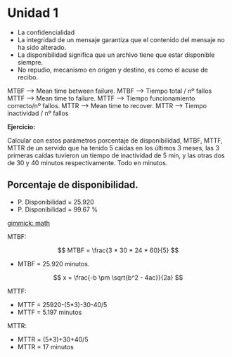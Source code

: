 Unidad 1
==========

 * La confidencialidad
 * La integridad de un mensaje garantiza que el contenido del mensaje no ha sido alterado.
 * La disponibilidad significa que un archivo tiene que estar disponible siempre.
 * No repudio, mecanismo en origen y destino, es como el acuse de recibo.



 MTBF --> Mean time between failure.
 MTBF --> Tiempo total / nº fallos
 MTTF --> Mean time to failure.
 MTTF --> Tiempo funcionamiento correcto/nº fallos.
 MTTR --> Mean time to recover.
 MTTR --> Tiempo inactividad / nº fallos

 **Ejercicio:**

 Calcular con estos parámetros porcentaje de disponibilidad, MTBF, MTTF, MTTR de un servido que ha tenido 5 caídas en los
 últimos 3 meses, las 3 primeras caídas tuvieron un tiempo de inactividad de 5 min, y las otras dos de 30 y 40 minutos
 respectivamente. Todo en minutos.

Porcentaje de disponibilidad.
----------------------------
 * P. Disponibilidad = 25.920
 * P. Disponibilidad = 99.67 %

[gimmick: math]()

MTBF:

$$ MTBF = \frac{3 * 30 * 24 * 60}{5} $$

 * MTBF = 25.920 minutos.

$$ x = \frac{-b \pm \sqrt{b^2 - 4ac}}{2a} $$

MTTF:

 * MTTF = 25920-(5*3)-30-40/5
 * MTTF = 5.197 minutos

MTTR:

 * MTTR = (5*3)+30+40/5
 * MTTR = 17 minutos
